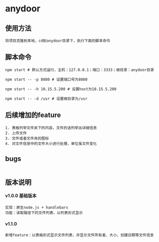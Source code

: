# anydoor

## 使用方法
```
将项目克隆到本地，cd到anydoor目录下，执行下面的脚本命令
```

## 脚本命令
```
npm start # 默认方式运行，主机：127.0.0.1；端口：3333；根目录：anydoor目录

npm start -- -p 8080 # 设置端口号为8080

npm start -- -h 10.15.5.200 # 设置host为10.15.5.200

npm start -- -d /usr # 设置根目录为/usr
```

## 后续增加的feature
```
1. 表格列举文件夹下的内容，文件的话列举出详细信息
2. 上传文件
3. 文件或者文件夹的图标
4. 对文件信息中的文件大小进行处理，单位虽文件变化
```

## bugs
```

```

## 版本说明
#### v1.0.0 基础版本
```
实现：原生node.js + handlebars
功能：读取路径下的文件列表，以列表形式显示
```

#### v1.1.0
```
新增feature：以表格形式显示文件列表，并显示文件所有者、大小、创建日期等文件信息
```
